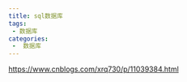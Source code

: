```yaml
---
title: sql数据库
tags:
 - 数据库
categories:
 -  数据库
---
```


<https://www.cnblogs.com/xrq730/p/11039384.html>

